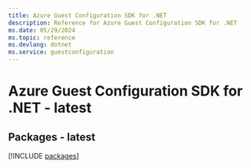```yaml
---
title: Azure Guest Configuration SDK for .NET
description: Reference for Azure Guest Configuration SDK for .NET
ms.date: 05/29/2024
ms.topic: reference
ms.devlang: dotnet
ms.service: guestconfiguration
---
```

# Azure Guest Configuration SDK for .NET - latest
## Packages - latest
[!INCLUDE [packages](guest-configuration-index.md)]